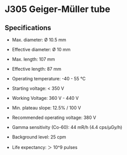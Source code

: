 # J305 Geiger-Müller tube

## Specifications

* Max. diameter: Ø 10.5 mm
* Effective diameter: Ø 10 mm
* Max. length: 107 mm
* Effective length: 87 mm
* Operating temperature: -40 - 55 °C

* Starting voltage: < 350 V
* Working Voltage: 360 V - 440 V
* Min. plateau slope: 12.5% / 100 V
* Recommended operating voltage: 380 V

* Gamma sensitivity (Co-60): 44 mR/h (4.4 cps/μGy/h)
* Background level: 25 cpm
* Life expectancy: ＞ 10^9 pulses
